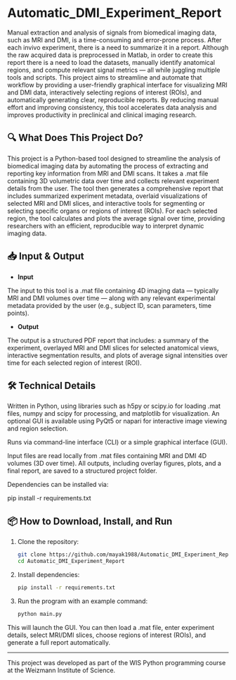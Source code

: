 # Automatic_DMI_Experiment_Report

Manual extraction and analysis of signals from biomedical imaging data, such as MRI and DMI, is a time-consuming and error-prone process. After each invivo experiment, there is a need to summarize it in a report. Although the raw acquired data is preprocessed in Matlab, in order to create this report there is a need to load the datasets, manually identify anatomical regions, and compute relevant signal metrics — all while juggling multiple tools and scripts. This project aims to streamline and automate that workflow by providing a user-friendly graphical interface for visualizing MRI and DMI data, interactively selecting regions of interest (ROIs), and automatically generating clear, reproducible reports. By reducing manual effort and improving consistency, this tool accelerates data analysis and improves productivity in preclinical and clinical imaging research.

## 🔍 What Does This Project Do?

This project is a Python-based tool designed to streamline the analysis of biomedical imaging data by automating the process of extracting and reporting key information from MRI and DMI scans. It takes a .mat file containing 3D volumetric data over time and collects relevant experiment details from the user. The tool then generates a comprehensive report that includes summarized experiment metadata, overlaid visualizations of selected MRI and DMI slices, and interactive tools for segmenting or selecting specific organs or regions of interest (ROIs). For each selected region, the tool calculates and plots the average signal over time, providing researchers with an efficient, reproducible way to interpret dynamic imaging data.
  
## 📥 Input & Output

- **Input**
  
The input to this tool is a .mat file containing 4D imaging data — typically MRI and DMI volumes over time — along with any relevant experimental metadata provided by the user (e.g., subject ID, scan parameters, time points).
- **Output**
  
The output is a structured PDF report that includes: a summary of the experiment, overlayed MRI and DMI slices for selected anatomical views, interactive segmentation results, and plots of average signal intensities over time for each selected region of interest (ROI).

## 🛠️ Technical Details
Written in Python, using libraries such as h5py or scipy.io for loading .mat files, numpy and scipy for processing, and matplotlib for visualization. An optional GUI is available using PyQt5 or napari for interactive image viewing and region selection.

Runs via command-line interface (CLI) or a simple graphical interface (GUI).

Input files are read locally from .mat files containing MRI and DMI 4D volumes (3D over time). All outputs, including overlay figures, plots, and a final report, are saved to a structured project folder.

Dependencies can be installed via:

pip install -r requirements.txt

## 📦 How to Download, Install, and Run

1. Clone the repository:  
   ```bash
   git clone https://github.com/mayak1988/Automatic_DMI_Experiment_Report.git
   cd Automatic_DMI_Experiment_Report

2. Install dependencies:
   ```bash
   pip install -r requirements.txt

3. Run the program with an example command:
   ```bash
   python main.py


This will launch the GUI. You can then load a .mat file, enter experiment details, select MRI/DMI slices, choose regions of interest (ROIs), and generate a full report automatically.



************************************************************************************************************
This project was developed as part of the WIS Python programming course at the Weizmann Institute of Science. 
